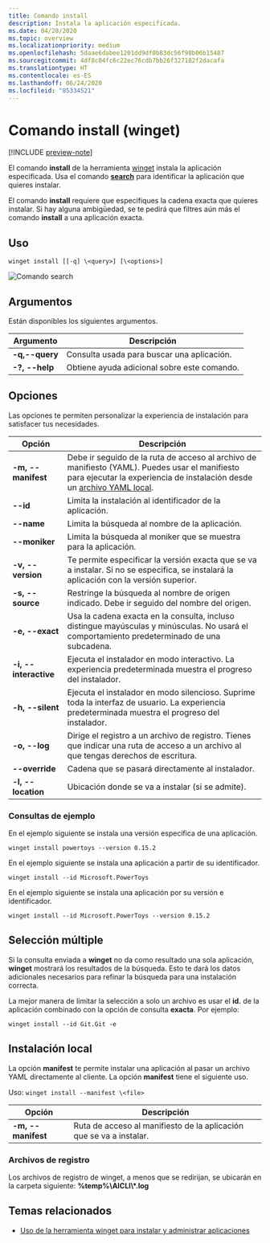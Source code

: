 ```yaml
---
title: Comando install
description: Instala la aplicación especificada.
ms.date: 04/28/2020
ms.topic: overview
ms.localizationpriority: medium
ms.openlocfilehash: 5daae6dabee1201dd9df0b83dc56f98b06b15487
ms.sourcegitcommit: 4df8c04fc6c22ec76cdb7bb26f327182f2dacafa
ms.translationtype: HT
ms.contentlocale: es-ES
ms.lasthandoff: 06/24/2020
ms.locfileid: "85334521"
---
```

# <a name="install-command-winget"></a>Comando install (winget)

[!INCLUDE [preview-note](../../includes/package-manager-preview.md)]

El comando **install** de la herramienta [winget](index.md) instala la aplicación especificada. Usa el comando [**search**](search.md) para identificar la aplicación que quieres instalar.  

El comando **install** requiere que especifiques la cadena exacta que quieres instalar. Si hay alguna ambigüedad, se te pedirá que filtres aún más el comando **install** a una aplicación exacta.

## <a name="usage"></a>Uso

`winget install [[-q] \<query>] [\<options>]`

![Comando search](images\install.png)

## <a name="arguments"></a>Argumentos

Están disponibles los siguientes argumentos.

| Argumento      | Descripción |
|-------------|-------------|  
| **-q,--query**  |  Consulta usada para buscar una aplicación. |
| **-?, --help** |  Obtiene ayuda adicional sobre este comando. |

## <a name="options"></a>Opciones

Las opciones te permiten personalizar la experiencia de instalación para satisfacer tus necesidades.

| Opción      | Descripción |
|-------------|-------------|  
| **-m, --manifest** |   Debe ir seguido de la ruta de acceso al archivo de manifiesto (YAML). Puedes usar el manifiesto para ejecutar la experiencia de instalación desde un [archivo YAML local](#local-install). |
| **--id**    |  Limita la instalación al identificador de la aplicación.   |  
| **--name**   |  Limita la búsqueda al nombre de la aplicación. |  
| **--moniker**   | Limita la búsqueda al moniker que se muestra para la aplicación. |  
| **-v, --version**  |  Te permite especificar la versión exacta que se va a instalar. Si no se especifica, se instalará la aplicación con la versión superior. |  
| **-s, --source**   |  Restringe la búsqueda al nombre de origen indicado. Debe ir seguido del nombre del origen. |  
| **-e, --exact**   |   Usa la cadena exacta en la consulta, incluso distingue mayúsculas y minúsculas. No usará el comportamiento predeterminado de una subcadena. |  
| **-i, --interactive** |  Ejecuta el instalador en modo interactivo. La experiencia predeterminada muestra el progreso del instalador. |  
| **-h, --silent** |  Ejecuta el instalador en modo silencioso. Suprime toda la interfaz de usuario. La experiencia predeterminada muestra el progreso del instalador. |  
| **-o, --log**  |  Dirige el registro a un archivo de registro. Tienes que indicar una ruta de acceso a un archivo al que tengas derechos de escritura. |
| **--override** | Cadena que se pasará directamente al instalador.    |
| **-l, --location** |    Ubicación donde se va a instalar (si se admite). |

### <a name="example-queries"></a>Consultas de ejemplo

En el ejemplo siguiente se instala una versión específica de una aplicación.

```CMD
winget install powertoys --version 0.15.2
```

En el ejemplo siguiente se instala una aplicación a partir de su identificador.

```CMD
winget install --id Microsoft.PowerToys
```

En el ejemplo siguiente se instala una aplicación por su versión e identificador.

```CMD
winget install --id Microsoft.PowerToys --version 0.15.2
```

## <a name="multiple-selections"></a>Selección múltiple

Si la consulta enviada a **winget** no da como resultado una sola aplicación, **winget** mostrará los resultados de la búsqueda. Esto te dará los datos adicionales necesarios para refinar la búsqueda para una instalación correcta.

La mejor manera de limitar la selección a solo un archivo es usar el **id.** de la aplicación combinado con la opción de consulta **exacta**.  Por ejemplo:

```CMD
winget install --id Git.Git -e 
```

## <a name="local-install"></a>Instalación local

La opción **manifest** te permite instalar una aplicación al pasar un archivo YAML directamente al cliente. La opción **manifest** tiene el siguiente uso.

Uso: `winget install --manifest \<file>`

| Opción  | Descripción |
|-------------|-------------|  
|  **-m, --manifest** | Ruta de acceso al manifiesto de la aplicación que se va a instalar. |

### <a name="log-files"></a>Archivos de registro

Los archivos de registro de winget, a menos que se redirijan, se ubicarán en la carpeta siguiente: **\%temp%\\AICLI\\*.log**

## <a name="related-topics"></a>Temas relacionados

* [Uso de la herramienta winget para instalar y administrar aplicaciones](index.md)
